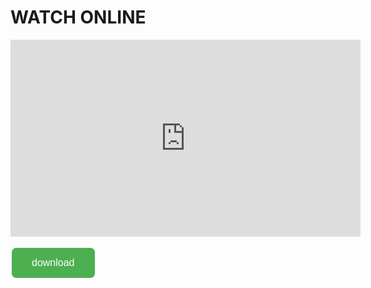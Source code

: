 
<html>
  <head>

<style>

.button {

  border: none;

  color: white;

  padding: 15px 32px;

  text-align: center;

  text-decoration: none;

  display: inline-block;

  font-size: 16px;

  margin: 4px 2px;

  cursor: pointer;

  border-radius:7px;

}

.button1 {background-color: #4CAF50;} /* Green */

.button2 {background-color: #008CBA;} /* Blue */

  

  .heading {

    text-align: center;

    width:1cm;

    height:fit-content;

</style>

</head>

<body>

  

 <h1 clas="heading">WATCH ONLINE </h1>

  

  <iframe allowfullscreen="" frameborder="0" height="315" src="https://www.fembed.com/v/m77762b5g425j8ke" width="560"></iframe>

<a href="https://mywebticine.blogspot.com/2022/06/download.html"><button class="button button1">download</button></a>

</body>
  </html>
